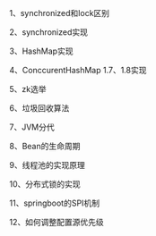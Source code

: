 1、synchronized和lock区别

2、synchronized实现

3、HashMap实现

4、ConccurentHashMap 1.7、1.8实现

5、zk选举

6、垃圾回收算法

7、JVM分代

8、Bean的生命周期

9、线程池的实现原理

10、分布式锁的实现

11、springboot的SPI机制

12、如何调整配置源优先级

